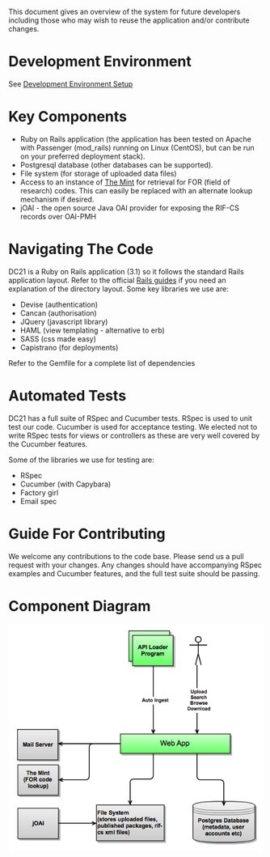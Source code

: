 This document gives an overview of the system for future developers including those who may wish to reuse the application and/or contribute changes.

# Development Environment
See [Development Environment Setup](Development_Environment_Setup.md)

# Key Components
* Ruby on Rails application (the application has been tested on Apache with Passenger (mod_rails) running on Linux (CentOS), but can be run on your preferred deployment stack).
* Postgresql database (other databases can be supported).
* File system (for storage of uploaded data files)
* Access to an instance of [The Mint](https://sites.google.com/site/redboxmint/) for retrieval for FOR (field of research) codes. This can easily be replaced with an alternate lookup mechanism if desired.
* jOAI - the open source Java OAI provider for exposing the RIF-CS records over OAI-PMH

# Navigating The Code
DC21 is a Ruby on Rails application (3.1) so it follows the standard Rails application layout. Refer to the official [Rails guides](http://guides.rubyonrails.org/) if you need an explanation of the directory layout.
Some key libraries we use are:
* Devise (authentication)
* Cancan (authorisation)
* JQuery (javascript library)
* HAML (view templating - alternative to erb)
* SASS (css made easy)
* Capistrano (for deployments)

Refer to the Gemfile for a complete list of dependencies

# Automated Tests
DC21 has a full suite of RSpec and Cucumber tests. RSpec is used to unit test our code. Cucumber is used for acceptance testing. We elected not to write RSpec tests for views or controllers as these are very well covered by the Cucumber features.

Some of the libraries we use for testing are:
* RSpec
* Cucumber (with Capybara)
* Factory girl
* Email spec

# Guide For Contributing
We welcome any contributions to the code base. Please send us a pull request with your changes. Any changes should have accompanying RSpec examples and Cucumber features, and the full test suite should be passing.

# Component Diagram
![Component Diagram](files/DC21_components.png)
